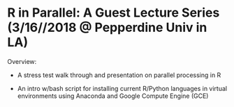# R in Parallel: A Guest Lecture Series (3/16//2018 @ Pepperdine Univ in LA)

Overview: 

- A stress test walk through and presentation on parallel processing in R

- An intro w/bash script for installing current R/Python languages in virtual environments using Anaconda and Google Compute Engine (GCE)

